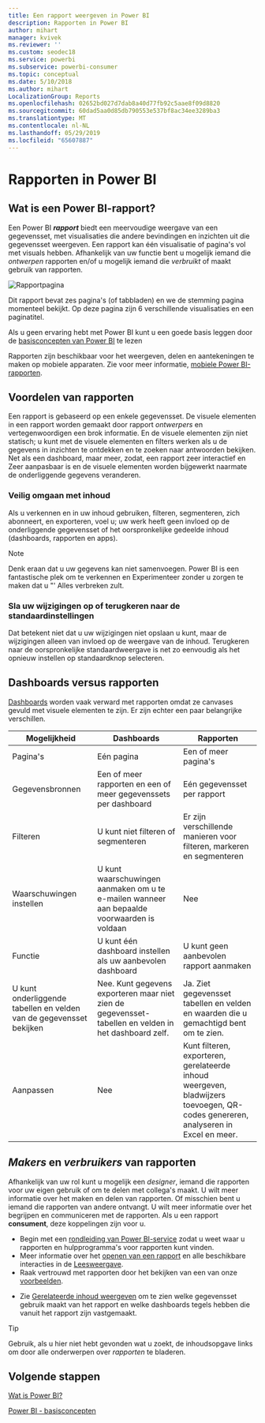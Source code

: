 ```yaml
---
title: Een rapport weergeven in Power BI
description: Rapporten in Power BI
author: mihart
manager: kvivek
ms.reviewer: ''
ms.custom: seodec18
ms.service: powerbi
ms.subservice: powerbi-consumer
ms.topic: conceptual
ms.date: 5/10/2018
ms.author: mihart
LocalizationGroup: Reports
ms.openlocfilehash: 02652bd027d7dab8a40d77fb92c5aae8f09d8820
ms.sourcegitcommit: 60dad5aa0d85db790553e537bf8ac34ee3289ba3
ms.translationtype: MT
ms.contentlocale: nl-NL
ms.lasthandoff: 05/29/2019
ms.locfileid: "65607887"
---
```

# <a name="reports-in-power-bi"></a>Rapporten in Power BI
## <a name="what-is-a-power-bi-report"></a>Wat is een Power BI-rapport?
Een Power BI ***rapport*** biedt een meervoudige weergave van een gegevensset, met visualisaties die andere bevindingen en inzichten uit die gegevensset weergeven.  Een rapport kan één visualisatie of pagina's vol met visuals hebben. Afhankelijk van uw functie bent u mogelijk iemand die *ontwerpen* rapporten en/of u mogelijk iemand die *verbruikt* of maakt gebruik van rapporten.

![Rapportpagina](./media/end-user-reports/power-bi-report.png)

Dit rapport bevat zes pagina's (of tabbladen) en we de stemming pagina momenteel bekijkt. Op deze pagina zijn 6 verschillende visualisaties en een paginatitel.  

Als u geen ervaring hebt met Power BI kunt u een goede basis leggen door de [basisconcepten van Power BI](end-user-basic-concepts.md) te lezen

Rapporten zijn beschikbaar voor het weergeven, delen en aantekeningen te maken op mobiele apparaten. Zie voor meer informatie, [mobiele Power BI-rapporten](mobile/mobile-reports-in-the-mobile-apps.md).

## <a name="advantages-of-reports"></a>Voordelen van rapporten
Een rapport is gebaseerd op een enkele gegevensset. De visuele elementen in een rapport worden gemaakt door rapport *ontwerpers* en vertegenwoordigen een brok informatie. En de visuele elementen zijn niet statisch; u kunt met de visuele elementen en filters werken als u de gegevens in inzichten te ontdekken en te zoeken naar antwoorden bekijken. Net als een dashboard, maar meer, zodat, een rapport zeer interactief en Zeer aanpasbaar is en de visuele elementen worden bijgewerkt naarmate de onderliggende gegevens veranderen.

### <a name="safely-interact-with-content"></a>Veilig omgaan met inhoud
Als u verkennen en in uw inhoud gebruiken, filteren, segmenteren, zich abonneert, en exporteren, voel u; uw werk heeft geen invloed op de onderliggende gegevensset of het oorspronkelijke gedeelde inhoud (dashboards, rapporten en apps).
 
> [!NOTE]
> Denk eraan dat u uw gegevens kan niet samenvoegen. Power BI is een fantastische plek om te verkennen en Experimenteer zonder u zorgen te maken dat u "' Alles verbreken zult.

### <a name="save-your-changes-or-revert-to-the-default-settings"></a>Sla uw wijzigingen op of terugkeren naar de standaardinstellingen
Dat betekent niet dat u uw wijzigingen niet opslaan u kunt, maar de wijzigingen alleen van invloed op de weergave van de inhoud. Terugkeren naar de oorspronkelijke standaardweergave is net zo eenvoudig als het opnieuw instellen op standaardknop selecteren.

## <a name="dashboards-versus-reports"></a>Dashboards versus rapporten
[Dashboards](end-user-dashboards.md) worden vaak verward met rapporten omdat ze canvases gevuld met visuele elementen te zijn. Er zijn echter een paar belangrijke verschillen.  

| **Mogelijkheid** | **Dashboards** | **Rapporten** |
| --- | --- | --- |
| Pagina's |Eén pagina |Een of meer pagina's |
| Gegevensbronnen |Een of meer rapporten en een of meer gegevenssets per dashboard |Eén gegevensset per rapport |
| Filteren |U kunt niet filteren of segmenteren |Er zijn verschillende manieren voor filteren, markeren en segmenteren |
| Waarschuwingen instellen |U kunt waarschuwingen aanmaken om u te e-mailen wanneer aan bepaalde voorwaarden is voldaan |Nee |
| Functie |U kunt één dashboard instellen als uw aanbevolen dashboard |U kunt geen aanbevolen rapport aanmaken |
| U kunt onderliggende tabellen en velden van de gegevensset bekijken |Nee. Kunt gegevens exporteren maar niet zien de gegevensset-tabellen en velden in het dashboard zelf. |Ja. Ziet gegevensset tabellen en velden en waarden die u gemachtigd bent om te zien. |
| Aanpassen |Nee  |Kunt filteren, exporteren, gerelateerde inhoud weergeven, bladwijzers toevoegen, QR-codes genereren, analyseren in Excel en meer.   |

<!--| Available in Power BI Desktop |No |Yes, can create and view reports in Desktop |
| Pinning |Can pin existing visuals (tiles) only from current dashboard to your other dashboards |Can pin visuals (as tiles) to any of your dashboards. Can pin entire report pages to any of your dashboards. | -->

## <a name="report-creators-and-report-consumers"></a>***Makers*** en ***verbruikers*** van rapporten
Afhankelijk van uw rol kunt u mogelijk een *designer*, iemand die rapporten voor uw eigen gebruik of om te delen met collega's maakt. U wilt meer informatie over het maken en delen van rapporten. Of misschien bent u iemand die rapporten van andere ontvangt. U wilt meer informatie over het begrijpen en communiceren met de rapporten. Als u een rapport **consument**, deze koppelingen zijn voor u. 

* Begin met een [rondleiding van Power BI-service](end-user-basic-concepts.md) zodat u weet waar u rapporten en hulpprogramma's voor rapporten kunt vinden.
* Meer informatie over het [openen van een rapport](end-user-report-open.md) en alle beschikbare interacties in de [Leesweergave](end-user-reading-view.md).
* Raak vertrouwd met rapporten door het bekijken van een van onze [voorbeelden](../sample-tutorial-connect-to-the-samples.md).  
<!--* Don't need the report any more? You can [remove it](../service-delete.md).-->
* Zie [Gerelateerde inhoud weergeven](end-user-related.md) om te zien welke gegevensset gebruik maakt van het rapport en welke dashboards tegels hebben die vanuit het rapport zijn vastgemaakt.

> [!TIP]
> Gebruik, als u hier niet hebt gevonden wat u zoekt, de inhoudsopgave links om door alle onderwerpen over *rapporten* te bladeren.
> 
> 

## <a name="next-steps"></a>Volgende stappen
[Wat is Power BI?](../power-bi-overview.md) 

[Power BI - basisconcepten](end-user-basic-concepts.md)


